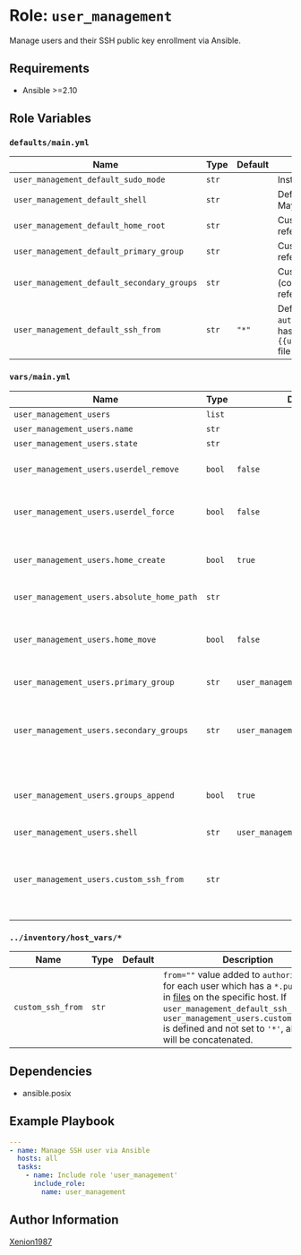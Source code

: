 # Role: `user_management`

Manage users and their SSH public key enrollment via Ansible.

## Requirements

- Ansible >=2.10

## Role Variables

### `defaults/main.yml`

| Name                                       | Type  | Default | Description                                                                                                                                             |
| ------------------------------------------ | ----- | ------- | ------------------------------------------------------------------------------------------------------------------------------------------------------- |
| `user_management_default_sudo_mode`        | `str` |         | Installs `sudo` if set to `sudo`.                                                                                                                       |
| `user_management_default_shell`            | `str` |         | Default Shell to set per user to create. May be referenced in user's variables.                                                                         |
| `user_management_default_home_root`        | `str` |         | Custom `$HOME` root path. May be referenced in user's variables.                                                                                        |
| `user_management_default_primary_group`    | `str` |         | Custom primary user group. May be referenced in user's variables.                                                                                       |
| `user_management_default_secondary_groups` | `str` |         | Custom secondary user groups (comma-seperated). May be referenced in user's variables.                                                                  |
| `user_management_default_ssh_from`         | `str` | `"*"`   | Default, global `from=""` value added to `authorized_keys` for each user which has a `{{user_management_users.name}}.pubkey` file in [files](./files/). |

### `vars/main.yml`

| Name                                       | Type   | Default                         | Description                                                                                                                                                                                                                                              |
| ------------------------------------------ | ------ | ------------------------------- | -------------------------------------------------------------------------------------------------------------------------------------------------------------------------------------------------------------------------------------------------------- |
| `user_management_users`                    | `list` |                                 | List of users to be modiefied.                                                                                                                                                                                                                           |
| `user_management_users.name`               | `str`  |                                 | User's Linux login name.                                                                                                                                                                                                                                 |
| `user_management_users.state`              | `str`  |                                 | User's state (`present` or `absent`).                                                                                                                                                                                                                    |
| `user_management_users.userdel_remove`     | `bool` | `false`                         | This only affects 'state=absent', it attempts to remove directories associated with the user.                                                                                                                                                            |
| `user_management_users.userdel_force`      | `bool` | `false`                         | This only affects 'state=absent', it forces removal of the user and associated directories on supported platforms.                                                                                                                                       |
| `user_management_users.home_create`        | `bool` | `true`                          | Unless set to false, a home directory will be made for the user when the account is created or if the home directory does not exist.                                                                                                                     |
| `user_management_users.absolute_home_path` | `str`  |                                 | Optionally set the user's home directory.                                                                                                                                                                                                                |
| `user_management_users.home_move`          | `bool` | `false`                         | If set to `true` when used with `home:` , attempt to move the user's old home directory to the specified directory if it isn't there already and the old home exists.                                                                                    |
| `user_management_users.primary_group`      | `str`  | `user_management_users.name`    | Optionally sets the user's primary group (takes a group name).                                                                                                                                                                                           |
| `user_management_users.secondary_groups`   | `str`  | `user_management_users.name`    | List of groups user will be added to. By default, the user is removed from all other groups. Configure `groups_append` to modify this. When set to an empty string `''`, the user is removed from all groups except the primary group.                   |
| `user_management_users.groups_append`      | `bool` | `true`                          | If `true`, add the user to the groups specified in groups. If `false`, user will only be added to the groups specified in `secondary_groups`, removing them from all other groups.                                                                       |
| `user_management_users.shell`              | `str`  | `user_management_default_shell` | Optionally set the user's shell.                                                                                                                                                                                                                         |
| `user_management_users.custom_ssh_from`    | `str`  |                                 | `from=""` value added to `authorized_keys` if user has a `{{user_management_users.name}}.pubkey` file in [files](./files/). If `user_management_default_ssh_from` or `custom_ssh_from` is defined and not set to `'*'`, all values will be concatenated. |

### `../inventory/host_vars/*`

| Name              | Type  | Default | Description                                                                                                                                                                                                                                                                        |
| ----------------- | ----- | ------- | ---------------------------------------------------------------------------------------------------------------------------------------------------------------------------------------------------------------------------------------------------------------------------------- |
| `custom_ssh_from` | `str` |         | `from=""` value added to `authorized_keys` for each user which has a `*.pubkey` file in [files](./files/) on the specific host. If `user_management_default_ssh_from` or `user_management_users.custom_ssh_from` is defined and not set to `'*'`, all values will be concatenated. |

## Dependencies

- ansible.posix

## Example Playbook

```yaml
---
- name: Manage SSH user via Ansible
  hosts: all
  tasks:
    - name: Include role 'user_management'
      include_role:
        name: user_management
```

## Author Information

[Xenion1987](https://github.com/Xenion1987)
